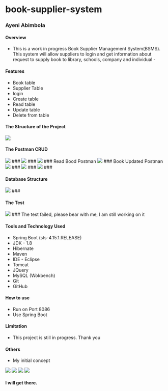 # book-supplier-system
### 
### Ayeni Abimbola 
#### Overview
- This is a work in progress Book Supplier Management System(BSMS). This system will allow suppliers to login and get information about request to supply book to library, schools, company and individual -

#### Features <br>
* Book table
* Supplier Table
* login
* Create table
* Read table
* Update table
* Delete from table

#### The Structure of the Project <br>
<img src = "Project Structure.jpg">

#### The Postman CRUD <br>
<img src = "First Read book postman.jpg">
###

<img src = "Book Created Postman.jpg">
###

<img src = "Read Bood Postman.jpg">
### Read Bood Postman

<img src = "Book Updated Postman.jpg">
### Book Updated Postman

<img src = "Delete book 15 postman.jpg">
### 


<img src = "Book 15 Deleted postman.jpg">
### 

<img src = "postman console 2.jpg">
###

#### Database Structure
<img src = "Database Table Workbench.jpg">
### 

#### The Test
<img src = "Book Junit Test Failed.jpg">
### The test failed, please bear with me, I am still working on it

#### Tools and Technology Used
* Spring Boot (sts-4.15.1.RELEASE)
* JDK - 1.8
* Hibernate
* Maven
* IDE - Eclipse
* Tomcat
* JQuery
* MySQL (Wokbench)
* Git
* GitHub


#### How to use
* Run on Port 8086 <br>
* Use Spring Boot

#### Limitation
* This project is still in progress.  Thank you <br>

#### Others
* My initial concept  <br>
<img src = "conceptual ERD of BSMS1.jpg">

<img src = "conceptual ERD of BSMS2.jpg">

<img src = "Logical ERD of BSMS1.jpg">


<img src = "Logical ERD of BSMS2.jpg">


#### I will get there. 
